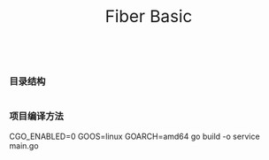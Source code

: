 <p align="center" style="font-size: 30px">Fiber Basic</p>
<br />
<br />

### 目录结构
```

```

### 项目编译方法
CGO_ENABLED=0 GOOS=linux GOARCH=amd64 go build -o service main.go